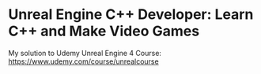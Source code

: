 # Unreal Engine C++ Developer: Learn C++ and Make Video Games
My solution to Udemy Unreal Engine 4 Course: https://www.udemy.com/course/unrealcourse
